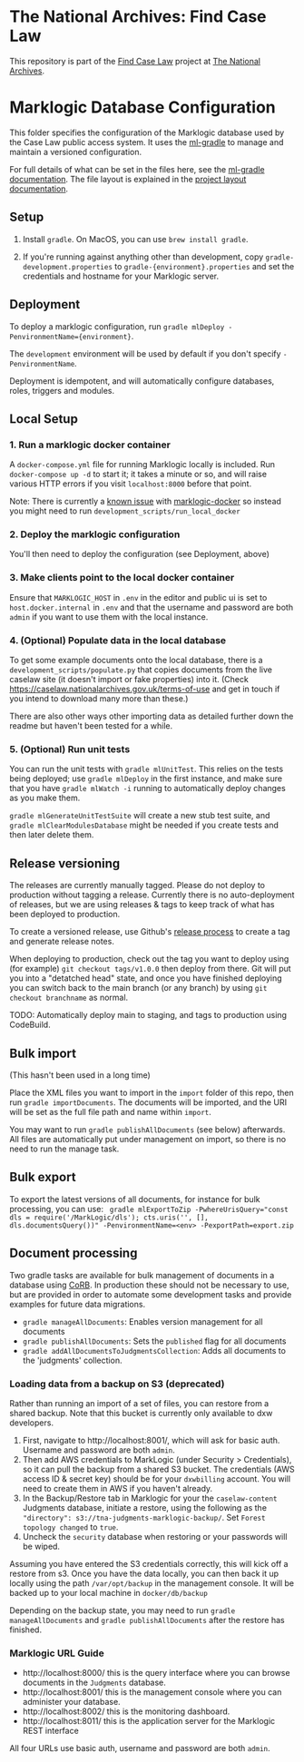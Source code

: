 # The National Archives: Find Case Law

This repository is part of the [Find Case Law](https://caselaw.nationalarchives.gov.uk/) project at [The National Archives](https://www.nationalarchives.gov.uk/).

# Marklogic Database Configuration

This folder specifies the configuration of the Marklogic database used by the Case Law public access system.
It uses the [ml-gradle](https://github.com/marklogic/ml-gradle) to manage and maintain a versioned configuration.

For full details of what can be set in the files here, see the [ml-gradle documentation](https://github.com/marklogic-community/ml-gradle/wiki).
The file layout is explained in the [project layout documentation](https://github.com/marklogic-community/ml-gradle/wiki/Project-layout).

## Setup

1. Install `gradle`. On MacOS, you can use `brew install gradle`.

2. If you're running against anything other than development, copy `gradle-development.properties`
   to `gradle-{environment}.properties` and set the credentials and hostname for your Marklogic server.

## Deployment

To deploy a marklogic configuration, run `gradle mlDeploy -PenvironmentName={environment}`.

The `development` environment will be used by default if you don't specify `-PenvironmentName`.

Deployment is idempotent, and will automatically configure databases, roles, triggers and modules.

## Local Setup

### 1. Run a marklogic docker container

A `docker-compose.yml` file for running Marklogic locally is included. Run `docker-compose up -d` to start it; it takes a minute or so, and will raise various HTTP errors if you visit `localhost:8000` before that point.

Note: There is currently a [known issue](https://github.com/marklogic/marklogic-docker/issues/212) with [marklogic-docker](https://github.com/marklogic/marklogic-docker) so instead you might need to run `development_scripts/run_local_docker`

### 2. Deploy the marklogic configuration

You'll then need to deploy the configuration (see Deployment, above)

### 3. Make clients point to the local docker container

Ensure that `MARKLOGIC_HOST` in `.env` in the editor and public ui is set to `host.docker.internal` in `.env` and that the username and password are both `admin` if you want to use them with the local instance.

### 4. (Optional) Populate data in the local database

To get some example documents onto the local database, there is a `development_scripts/populate.py` that copies documents from the live caselaw site (it doesn't import or fake properties) into it. (Check https://caselaw.nationalarchives.gov.uk/terms-of-use and get in touch if you intend to download many more than these.)

There are also other ways other importing data as detailed further down the readme but haven't been tested for a while.

### 5. (Optional) Run unit tests

You can run the unit tests with `gradle mlUnitTest`. This relies on the tests being deployed; use `gradle mlDeploy` in the first instance,
and make sure that you have `gradle mlWatch -i` running to automatically deploy changes as you make them.

`gradle mlGenerateUnitTestSuite` will create a new stub test suite, and `gradle mlClearModulesDatabase` might be needed if you create
tests and then later delete them.

## Release versioning

The releases are currently manually tagged. Please do not deploy to production without tagging a release.
Currently there is no auto-deployment of releases, but we are using releases & tags to keep track of what has been deployed to
production.

To create a versioned release, use Github's [release process](https://github.com/nationalarchives/ds-caselaw-marklogic/releases)
to create a tag and generate release notes.

When deploying to production, check out the tag you want to deploy using (for example) `git checkout tags/v1.0.0`
then deploy from there. Git will put you into a "detatched head" state, and once you have finished deploying you can
switch back to the main branch (or any branch) by using `git checkout branchname` as normal.

TODO: Automatically deploy main to staging, and tags to production using CodeBuild.

## Bulk import

(This hasn't been used in a long time)

Place the XML files you want to import in the `import` folder of this repo, then run
`gradle importDocuments`. The documents will be imported, and the URI will be set as the
full file path and name within `import`.

You may want to run `gradle publishAllDocuments` (see below) afterwards. All files
are automatically put under management on import, so there is no need to run the manage task.

## Bulk export

To export the latest versions of all documents, for instance for bulk processing, you can use:
` gradle mlExportToZip -PwhereUrisQuery="const dls = require('/MarkLogic/dls'); cts.uris('', [], dls.documentsQuery())" -PenvironmentName=<env> -PexportPath=export.zip`

## Document processing

Two gradle tasks are available for bulk management of documents in a database using
[CoRB](https://github.com/marklogic-community/corb2). In production these should not be
necessary to use, but are provided in order to automate some development tasks and provide
examples for future data migrations.

- `gradle manageAllDocuments`: Enables version management for all documents
- `gradle publishAllDocuments`: Sets the `published` flag for all documents
- `gradle addAllDocumentsToJudgmentsCollection`: Adds all documents to the 'judgments' collection.

### Loading data from a backup on S3 (deprecated)

Rather than running an import of a set of files, you can restore from a shared backup. Note that this
bucket is currently only available to dxw developers.

1. First, navigate to http://localhost:8001/, which will ask for basic auth. Username and password are both `admin`.
2. Then add AWS credentials to MarkLogic (under Security > Credentials), so it can pull the backup from a shared S3 bucket.
   The credentials (AWS access ID & secret key) should be for your `dxwbilling` account. You will need to create them in AWS
   if you haven't already.
3. In the Backup/Restore tab in Marklogic for your the `caselaw-content` Judgments database, initiate a restore, using the following as the
   `"directory": s3://tna-judgments-marklogic-backup/`. Set `Forest topology changed` to `true`.
4. Uncheck the `security` database when restoring or your passwords will be wiped.

Assuming you have entered the S3 credentials correctly, this will kick off a restore from s3. Once you have the data locally,
you can then back it up locally using the path `/var/opt/backup` in the management console. It will be backed up to your local
machine in `docker/db/backup`

Depending on the backup state, you may need to run `gradle manageAllDocuments` and `gradle publishAllDocuments` after the restore has finished.

### Marklogic URL Guide

- http://localhost:8000/ this is the query interface where you can browse documents in the `Judgments` database.
- http://localhost:8001/ this is the management console where you can administer your database.
- http://localhost:8002/ this is the monitoring dashboard.
- http://localhost:8011/ this is the application server for the Marklogic REST interface

All four URLs use basic auth, username and password are both `admin`.

